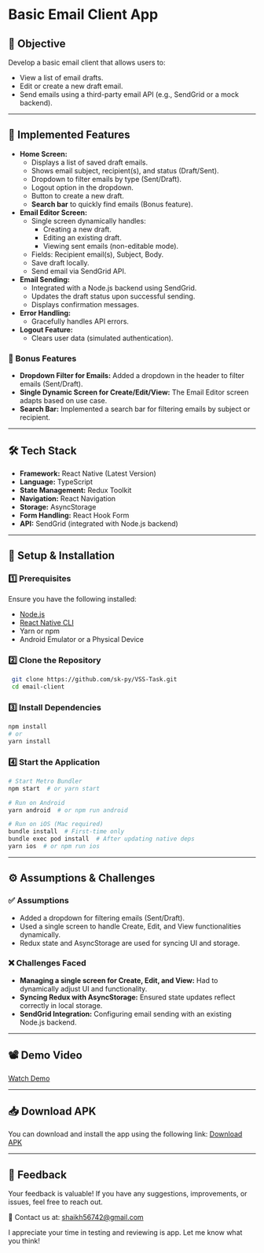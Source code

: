 # Basic Email Client App

## 📌 Objective
Develop a basic email client that allows users to:
- View a list of email drafts.
- Edit or create a new draft email.
- Send emails using a third-party email API (e.g., SendGrid or a mock backend).

---

## 🚀 Implemented Features
- **Home Screen:**
  - Displays a list of saved draft emails.
  - Shows email subject, recipient(s), and status (Draft/Sent).
  - Dropdown to filter emails by type (Sent/Draft).
  - Logout option in the dropdown.
  - Button to create a new draft.
  - **Search bar** to quickly find emails (Bonus feature).
- **Email Editor Screen:**
  - Single screen dynamically handles:
    - Creating a new draft.
    - Editing an existing draft.
    - Viewing sent emails (non-editable mode).
  - Fields: Recipient email(s), Subject, Body.
  - Save draft locally.
  - Send email via SendGrid API.
- **Email Sending:**
  - Integrated with a Node.js backend using SendGrid.
  - Updates the draft status upon successful sending.
  - Displays confirmation messages.
- **Error Handling:**
  - Gracefully handles API errors.
- **Logout Feature:**
  - Clears user data (simulated authentication).

### 🎯 Bonus Features
- **Dropdown Filter for Emails:** Added a dropdown in the header to filter emails (Sent/Draft).
- **Single Dynamic Screen for Create/Edit/View:** The Email Editor screen adapts based on use case.
- **Search Bar:** Implemented a search bar for filtering emails by subject or recipient.

---

## 🛠️ Tech Stack
- **Framework:** React Native (Latest Version)
- **Language:** TypeScript
- **State Management:** Redux Toolkit
- **Navigation:** React Navigation
- **Storage:** AsyncStorage
- **Form Handling:** React Hook Form
- **API:** SendGrid (integrated with Node.js backend)

---

## 🔧 Setup & Installation

### 1️⃣ Prerequisites
Ensure you have the following installed:
- [Node.js](https://nodejs.org/)
- [React Native CLI](https://reactnative.dev/docs/environment-setup)
- Yarn or npm
- Android Emulator or a Physical Device

### 2️⃣ Clone the Repository
```sh
 git clone https://github.com/sk-py/VSS-Task.git
 cd email-client
```

### 3️⃣ Install Dependencies
```sh
npm install
# or
yarn install
```

### 4️⃣ Start the Application
```sh
# Start Metro Bundler
npm start  # or yarn start

# Run on Android
yarn android  # or npm run android

# Run on iOS (Mac required)
bundle install  # First-time only
bundle exec pod install  # After updating native deps
yarn ios  # or npm run ios
```

---

## ⚙️ Assumptions & Challenges
### ✅ Assumptions
- Added a dropdown for filtering emails (Sent/Draft).
- Used a single screen to handle Create, Edit, and View functionalities dynamically.
- Redux state and AsyncStorage are used for syncing UI and storage.

### ❌ Challenges Faced
- **Managing a single screen for Create, Edit, and View:** Had to dynamically adjust UI and functionality.
- **Syncing Redux with AsyncStorage:** Ensured state updates reflect correctly in local storage.
- **SendGrid Integration:** Configuring email sending with an existing Node.js backend.

---

## 📽️ Demo Video
[Watch Demo](https://drive.google.com/file/d/1nUjNscb0FUei1ofPetGli6iMIai-2f0-/view?usp=drivesdk)

---

## 📥 Download APK
You can download and install the app using the following link:
[Download APK](sandbox:/mnt/data/app-release.apk)

---

## 📢 Feedback
Your feedback is valuable! If you have any suggestions, improvements, or issues, feel free to reach out.

📩 Contact us at: [shaikh56742@gmail.com](mailto:shaikh56742@gmail.com)

I appreciate your time in testing and reviewing is app. Let me know what you think!

